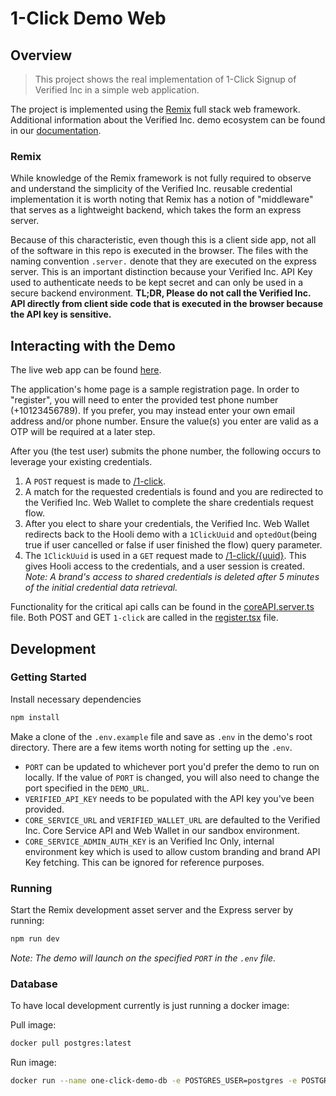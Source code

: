 # 1-Click Demo Web

## Overview

> This project shows the real implementation of 1-Click Signup of Verified Inc in a simple web application.

The project is implemented using the [Remix](https://remix.run/docs) full stack web framework. Additional information about the Verified Inc. demo ecosystem can be found in our [documentation](https://docs.verified.inc/demo-1-click-signup).

### Remix

While knowledge of the Remix framework is not fully required to observe and understand the simplicity of the Verified Inc. reusable credential implementation it is worth noting that Remix has a notion of "middleware" that serves as a lightweight backend, which takes the form an express server.

Because of this characteristic, even though this is a client side app, not all of the software in this repo is executed in the browser. The files with the naming convention `.server.` denote that they are executed on the express server. This is an important distinction because your Verified Inc. API Key used to authenticate needs to be kept secret and can only be used in a secure backend environment. **TL;DR, Please do not call the Verified Inc. API directly from client side code that is executed in the browser because the API key is sensitive.**

## Interacting with the Demo

The live web app can be found [here](https://1click.demo.sandbox-verifiedinc.com).

The application's home page is a sample registration page. In order to "register", you will need to enter the provided test phone number (+10123456789). If you prefer, you may instead enter your own email address and/or phone number. Ensure the value(s) you enter are valid as a OTP will be required at a later step.

After you (the test user) submits the phone number, the following occurs to leverage your existing credentials.

1. A `POST` request is made to [/1-click](https://1click.demo.sandbox-verifiedinc.com).
2. A match for the requested credentials is found and you are redirected to the Verified Inc. Web Wallet to complete the share credentials request flow.
3. After you elect to share your credentials, the Verified Inc. Web Wallet redirects back to the Hooli demo with a `1ClickUuid` and `optedOut`(being true if user cancelled or false if user finished the flow) query parameter.
4. The `1ClickUuid` is used in a `GET` request made to [/1-click/{uuid}](https://docs.verified.inc/#receive-user-data). This gives Hooli access to the credentials, and a user session is created. _Note: A brand's access to shared credentials is deleted after 5 minutes of the initial credential data retrieval._

Functionality for the critical api calls can be found in the [coreAPI.server.ts](https://github.com/VerifiedInc/one-click-demo-web/blob/main/app/coreAPI.server.ts) file. Both POST and GET `1-click` are called in the [register.tsx](https://github.com/VerifiedInc/one-click-demo-web/blob/main/app/routes/register.tsx) file.

## Development

### Getting Started

Install necessary dependencies

```sh
npm install
```

Make a clone of the `.env.example` file and save as `.env` in the demo's root directory. There are a few items worth noting for setting up the `.env`.

- `PORT` can be updated to whichever port you'd prefer the demo to run on locally. If the value of `PORT` is changed, you will also need to change the port specified in the `DEMO_URL`.
- `VERIFIED_API_KEY` needs to be populated with the API key you've been provided.
- `CORE_SERVICE_URL` and `VERIFIED_WALLET_URL` are defaulted to the Verified Inc. Core Service API and Web Wallet in our sandbox environment.
- `CORE_SERVICE_ADMIN_AUTH_KEY` is an Verified Inc Only, internal environment key which is used to allow custom branding and brand API Key fetching. This can be ignored for reference purposes.

### Running

Start the Remix development asset server and the Express server by running:

```sh
npm run dev
```

_Note: The demo will launch on the specified `PORT` in the `.env` file._

### Database

To have local development currently is just running a docker image:

Pull image:

```sh
docker pull postgres:latest
```

Run image:

```sh
docker run --name one-click-demo-db -e POSTGRES_USER=postgres -e POSTGRES_PASSWORD=password -e POSTGRES_DB=one_click_demo -p 5444:5432 -d postgres
```
